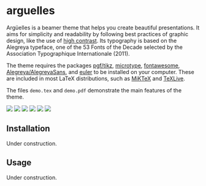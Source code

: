 # arguelles

Argüelles is a beamer theme that helps you create beautiful presentations. It aims for simplicity and readability by following best practices of graphic design, like the use of [high contrast](https://www.contrastrebellion.com). Its typography is based on the Alegreya typeface, one of the 53 Fonts of the Decade selected by the Association Typographique Internationale (2011).

The theme requires the packages [pgf/tikz](https://www.ctan.org/pkg/pgf), [microtype](https://www.ctan.org/pkg/microtype), [fontawesome](https://www.ctan.org/pkg/fontawesome), [Alegreya/AlegreyaSans](https://www.ctan.org/pkg/alegreya), and [euler](https://www.ctan.org/pkg/euler) to be installed on your computer. These are included in most LaTeX distributions, such as [MiKTeX](https://ctan.org/pkg/miktex) and [TeXLive](https://ctan.org/pkg/texlive).

The files `demo.tex` and `demo.pdf` demonstrate the main features of the theme.

![](https://github.com/piazzai/arguelles/blob/master/demo/titlepage.jpg)
![](https://github.com/piazzai/arguelles/blob/master/demo/subtitle.jpg)
![](https://github.com/piazzai/arguelles/blob/master/demo/title.jpg)
![](https://github.com/piazzai/arguelles/blob/master/demo/plain.jpg)
![](https://github.com/piazzai/arguelles/blob/master/demo/standout.jpg)
![](https://github.com/piazzai/arguelles/blob/master/demo/closing.jpg)

## Installation

Under construction.

## Usage

Under construction.
